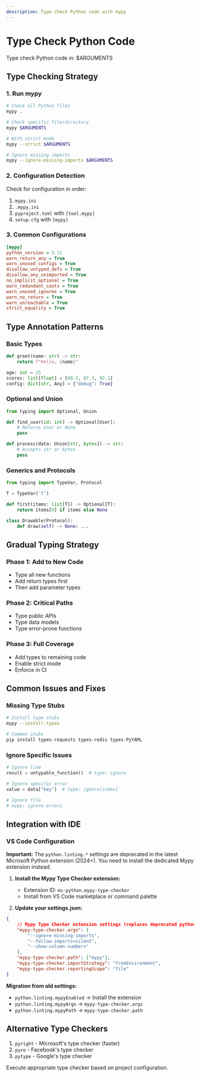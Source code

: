```yaml
---
description: Type check Python code with mypy
---
```


# Type Check Python Code

Type check Python code in: $ARGUMENTS

## Type Checking Strategy

### 1. Run mypy
```bash
# Check all Python files
mypy .

# Check specific file/directory
mypy $ARGUMENTS

# With strict mode
mypy --strict $ARGUMENTS

# Ignore missing imports
mypy --ignore-missing-imports $ARGUMENTS
```

### 2. Configuration Detection

Check for configuration in order:
1. `mypy.ini`
2. `.mypy.ini`
3. `pyproject.toml` with `[tool.mypy]`
4. `setup.cfg` with `[mypy]`

### 3. Common Configurations

```ini
[mypy]
python_version = 3.11
warn_return_any = True
warn_unused_configs = True
disallow_untyped_defs = True
disallow_any_unimported = True
no_implicit_optional = True
warn_redundant_casts = True
warn_unused_ignores = True
warn_no_return = True
warn_unreachable = True
strict_equality = True
```

## Type Annotation Patterns

### Basic Types
```python
def greet(name: str) -> str:
    return f"Hello, {name}"

age: int = 25
scores: list[float] = [98.5, 87.3, 92.1]
config: dict[str, Any] = {"debug": True}
```

### Optional and Union
```python
from typing import Optional, Union

def find_user(id: int) -> Optional[User]:
    # Returns User or None
    pass

def process(data: Union[str, bytes]) -> str:
    # Accepts str or bytes
    pass
```

### Generics and Protocols
```python
from typing import TypeVar, Protocol

T = TypeVar('T')

def first(items: list[T]) -> Optional[T]:
    return items[0] if items else None

class Drawable(Protocol):
    def draw(self) -> None: ...
```

## Gradual Typing Strategy

### Phase 1: Add to New Code
- Type all new functions
- Add return types first
- Then add parameter types

### Phase 2: Critical Paths
- Type public APIs
- Type data models
- Type error-prone functions

### Phase 3: Full Coverage
- Add types to remaining code
- Enable strict mode
- Enforce in CI

## Common Issues and Fixes

### Missing Type Stubs
```bash
# Install type stubs
mypy --install-types

# Common stubs
pip install types-requests types-redis types-PyYAML
```

### Ignore Specific Issues
```python
# Ignore line
result = untypable_function()  # type: ignore

# Ignore specific error
value = data["key"]  # type: ignore[index]

# Ignore file
# mypy: ignore-errors
```

## Integration with IDE

### VS Code Configuration

**Important:** The `python.linting.*` settings are deprecated in the latest Microsoft Python extension (2024+). You need to install the dedicated Mypy extension instead.

1. **Install the Mypy Type Checker extension:**
   - Extension ID: `ms-python.mypy-type-checker`
   - Install from VS Code marketplace or command palette

2. **Update your settings.json:**
```json
{
    // Mypy Type Checker extension settings (replaces deprecated python.linting.*)
    "mypy-type-checker.args": [
        "--ignore-missing-imports",
        "--follow-imports=silent",
        "--show-column-numbers"
    ],
    "mypy-type-checker.path": ["mypy"],
    "mypy-type-checker.importStrategy": "fromEnvironment",
    "mypy-type-checker.reportingScope": "file"
}
```

**Migration from old settings:**
- `python.linting.mypyEnabled` → Install the extension
- `python.linting.mypyArgs` → `mypy-type-checker.args`
- `python.linting.mypyPath` → `mypy-type-checker.path`

## Alternative Type Checkers

1. `pyright` - Microsoft's type checker (faster)
2. `pyre` - Facebook's type checker
3. `pytype` - Google's type checker

Execute appropriate type checker based on project configuration.